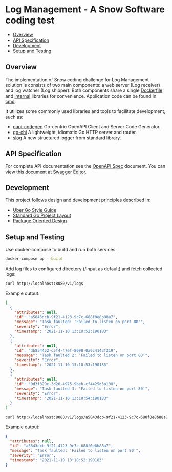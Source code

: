 # Log Management - A Snow Software coding test

- [Overview](#overview)
- [API Specification](#api-specification)
- [Development](#development)
- [Setup and Testing](#setup-and-testing)

## Overview

The implementation of Snow coding challenge for Log Management solution is consists of two main components: a web server
(Log receiver) and log watcher (Log shipper). Both components share a single [Dockerfile](Dockerfile) and [internal](internal)
libraries for convenience. Application code can be found in [cmd](cmd).

It utilizes some commonly used libraries and tools to facilitate development, such as:

- [oapi-codegen](https://github.com/deepmap/oapi-codegen) Go-centric OpenAPI Client and Server Code Generator.
- [go-chi](https://github.com/go-chi/chi) A lightweight, idiomatic Go HTTP server and router.
- [slog](https://pkg.go.dev/golang.org/x/exp/slog) A new structured logger from standard library.

## API Specification

For complete API documentation see the [OpenAPI Spec](api/v1.yaml) document.
You can view this document at [Swagger Editor](https://editor.swagger.io).

## Development

This project follows design and development principles described in:

- [Uber Go Style Guide](https://github.com/uber-go/guide/blob/master/style.md)
- [Standard Go Project Layout](https://github.com/golang-standards/project-layout)
- [Package Oriented Design](https://www.ardanlabs.com/blog/2017/02/package-oriented-design.html)

## Setup and Testing

Use docker-compose to build and run both services:

```sh
docker-compose up --build
```

Add log files to configured directory (/input as default) and fetch collected logs:

```sh
curl http://localhost:8080/v1/logs
```

Example output:

```json
[
  {
    "attributes": null,
    "id": "a5843dcb-9f21-4123-9c7c-688f0e8b88a7",
    "message": "Task faulted: 'Failed to listen on port 80'",
    "severity": "Error",
    "timestamp": "2021-11-10 13:18:52:190183"
  },
  {
    "attributes": null,
    "id": "db854452-d5f4-47ef-8098-0a0c4143f319",
    "message": "Task faulted 2: 'Failed to listen on port 80'",
    "severity": "Error",
    "timestamp": "2021-11-10 13:18:53:190183"
  },
  {
    "attributes": null,
    "id": "0d3f329c-3d20-4975-9beb-cf4425d3a138",
    "message": "Task faulted 3: 'Failed to listen on port 80'",
    "severity": "Error",
    "timestamp": "2021-11-10 13:18:54:190183"
  }
]
```


```sh
curl http://localhost:8080/v1/logs/a5843dcb-9f21-4123-9c7c-688f0e8b88a7
```

Example output:

```json
{
  "attributes": null,
  "id": "a5843dcb-9f21-4123-9c7c-688f0e8b88a7",
  "message": "Task faulted: 'Failed to listen on port 80'",
  "severity": "Error",
  "timestamp": "2021-11-10 13:18:52:190183"
}
```
